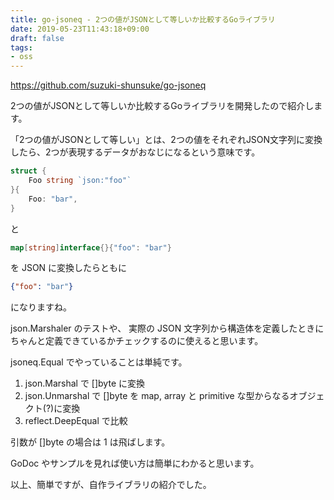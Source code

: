 ```yaml
---
title: go-jsoneq - 2つの値がJSONとして等しいか比較するGoライブラリ
date: 2019-05-23T11:43:18+09:00
draft: false
tags:
- oss
---
```


https://github.com/suzuki-shunsuke/go-jsoneq

2つの値がJSONとして等しいか比較するGoライブラリを開発したので紹介します。

「2つの値がJSONとして等しい」とは、2つの値をそれぞれJSON文字列に変換したら、2つが表現するデータがおなじになるという意味です。

```go
struct {
	Foo string `json:"foo"`
}{
	Foo: "bar",
}
```

と

```go
map[string]interface{}{"foo": "bar"}
```

を JSON に変換したらともに

```json
{"foo": "bar"}
```

になりますね。

json.Marshaler のテストや、
実際の JSON 文字列から構造体を定義したときにちゃんと定義できているかチェックするのに使えると思います。

jsoneq.Equal でやっていることは単純です。

1. json.Marshal で []byte に変換
2. json.Unmarshal で []byte を map, array と primitive な型からなるオブジェクト(?)に変換
3. reflect.DeepEqual で比較

引数が []byte の場合は 1 は飛ばします。

GoDoc やサンプルを見れば使い方は簡単にわかると思います。

以上、簡単ですが、自作ライブラリの紹介でした。
